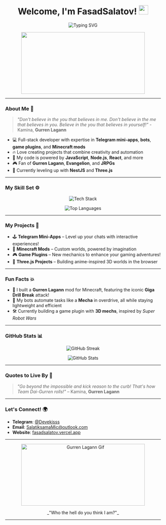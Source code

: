 <h1 align="center">Welcome, I'm FasadSalatov! <img src="https://media.giphy.com/media/hvRJCLFzcasrR4ia7z/giphy.gif" width="30px"/></h1>

<p align="center">
  <img src="https://readme-typing-svg.herokuapp.com?font=Fira+Code&size=30&pause=1000&color=FF7F50&center=true&vCenter=true&width=700&lines=Full+developer+for+Telegram+mini-apps;Bots%2C+plugins%2C+mods%2C+and+more!;Pierce+the+heavens+with+your+code!" alt="Typing SVG" />
</p>

<p align="center">
  <img src="https://user-images.githubusercontent.com/74038190/215771288-23d90db3-97a3-4c5e-80f4-f6436e11b181.gif" width="400" height="200"/>
</p>

---

### About Me 🌠

> _"Don't believe in the you that believes in me. Don't believe in the me that believes in you. Believe in the you that believes in yourself!"_ - Kamina, **Gurren Lagann**

- 💻 Full-stack developer with expertise in **Telegram mini-apps**, **bots**, **game plugins**, and **Minecraft mods**
- 🔥 Love creating projects that combine creativity and automation
- 🚀 My code is powered by **JavaScript**, **Node.js**, **React**, and more
- 🎮 Fan of **Gurren Lagann**, **Evangelion**, and **JRPGs**  
- 🌱 Currently leveling up with **NestJS** and **Three.js**

---

### My Skill Set ⚙️

<p align="center">
  <img src="https://skillicons.dev/icons?i=js,ts,nodejs,react,mongodb,postgres,mysql,html,css,webpack,docker,git,github,vscode,threejs,nestjs" alt="Tech Stack" />
</p>

<p align="center">
  <img src="https://github-readme-stats.vercel.app/api/top-langs/?username=FasadSalatov&layout=compact&theme=radical&hide_border=true" alt="Top Languages" />
</p>

---

### My Projects 🚀

- 🕹️ **Telegram Mini-Apps** – Level up your chats with interactive experiences!  
- 🔧 **Minecraft Mods** – Custom worlds, powered by imagination  
- 🎮 **Game Plugins** – New mechanics to enhance your gaming adventures!  
- 🌌 **Three.js Projects** – Building anime-inspired 3D worlds in the browser

---

### Fun Facts 💥

- 🌌 I built a **Gurren Lagann** mod for Minecraft, featuring the iconic **Giga Drill Break** attack!
- 🔧 My bots automate tasks like a **Mecha** in overdrive, all while staying lightweight and efficient
- 🛠️ Currently building a game plugin with **3D mechs**, inspired by _Super Robot Wars_

---

### GitHub Stats 📊

<p align="center">
  <img src="https://github-readme-streak-stats.herokuapp.com/?user=FasadSalatov&theme=radical&hide_border=true" alt="GitHub Streak" />
</p>

<p align="center">
  <img src="https://github-readme-stats.vercel.app/api?username=FasadSalatov&show_icons=true&theme=radical&hide_border=true" alt="GitHub Stats" />
</p>

---

### Quotes to Live By 🎯

> _"Go beyond the impossible and kick reason to the curb! That's how Team Dai-Gurren rolls!"_ – Kamina, **Gurren Lagann**

---

### Let's Connect! 🌍

- **Telegram**: [@Devekisss](https://t.me/Devekisss)  
- **Email**: [SalatiksamaMic@outlook.com](mailto:SalatiksamaMic@outlook.com)  
- **Website**: [fasadsalatov.vercel.app](https://fasadsalatov.vercel.app)

---

<p align="center">
  <img src="https://media.giphy.com/media/l0HlPjezG6ZPRu72w/giphy.gif" width="400" height="200" alt="Gurren Lagann Gif"/>
</p>

<p align="center">
  _"Who the hell do you think I am?"_
</p>

---
